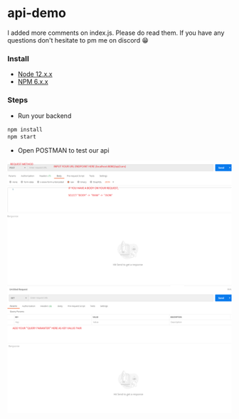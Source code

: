 # api-demo
I added more comments on index.js. Please do read them. If you have any questions don't hesitate to pm me on discord 😁

### Install

- [Node 12.x.x](https://nodejs.org)
- [NPM 6.x.x](https://nodejs.org)

### Steps

- Run your backend
```bash
npm install
npm start
```

- Open POSTMAN to test our api

![Screenshot](screenshots/postman1.png)
![Screenshot](screenshots/postman2.png)
